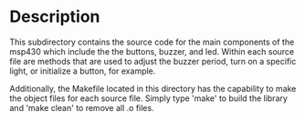 # Description

This subdirectory contains the source code for the main components of the
msp430 which include the the buttons, buzzer, and led. Within each source file
are methods that are used to adjust the buzzer period, turn on a specific
light, or initialize a button, for example.

Additionally, the Makefile located in this directory has the capability to
make the object files for each source file. Simply type 'make' to build the
library and 'make clean' to remove all .o files.
